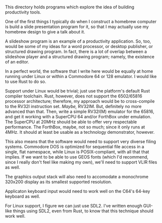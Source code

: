 This directory holds programs which explore the idea of building productivity tools.

One of the first things I typically do
when I construct a homebrew computer
is build a slide presentation program for it,
so that I may actually use my homebrew design
to give a talk about it.

A slideshow program is an example of a productivity application.
So, too, would be some of my ideas for a word processor,
or desktop publisher,
or structured drawing program.
In fact, there is a lot of overlap between a slideshow player and a structured drawing program;
namely, the existence of an editor.

In a perfect world, the software that I write here
would be equally at home running under Linux or within a Commodore 64 or 128 emulator.
I would like to use Rust to do so.

Support under Linux would be trivial; just use the platform's default Rust compiler toolchain.
Rust, however, does not support the 6502/65816 processor architecture;
therefore, my approach would be to cross-compile to the RV32I instruction set.
*Maybe,* RV32IM.
But, definitely no more advanced than that.
Then, write a simple RV32I(M) emulator for the 65816,
and get it working with a SuperCPU 64 and/or ForthBox under emulation.
The SuperCPU at 20MHz should be able to offer very respectable performance.
The ForthBox, maybe, not so much; since it only runs at 4MHz.
It should at least be usable as a technology demonstrator, however.

This also means that the software would need to support very diverse filing systems.
Commodore DOS is optimized for sequential file access in a single, flat namespace,
while Linux is POSIX-compliant, with all that that implies.
If we want to be able to use GEOS fonts (which I'd recommend, since I really don't feel like making my own),
we'll need to support VLIR files as well.

The graphics output stack will also need to accomodate a monochrome 320x200 display as its smallest supported resolution.

Applicaton keyboard input would need to work well on the C64's 64-key keyboard as well.

For Linux support, I figure we can just use SDL2.
I've written enough GUI-like things using SDL2, even from Rust, to know that this technique should work well.

